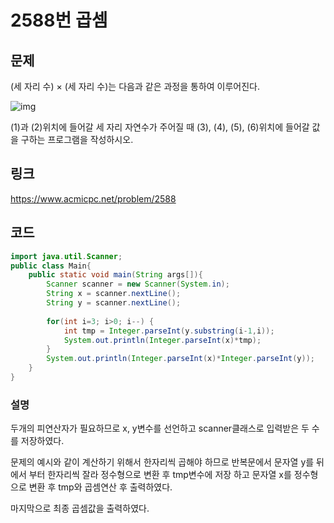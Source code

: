 # 2588번 곱셈

## 문제

(세 자리 수) × (세 자리 수)는 다음과 같은 과정을 통하여 이루어진다.

![img](https://www.acmicpc.net/upload/images/f5NhGHVLM4Ix74DtJrwfC97KepPl27s%20(1).png)

(1)과 (2)위치에 들어갈 세 자리 자연수가 주어질 때 (3), (4), (5), (6)위치에 들어갈 값을 구하는 프로그램을 작성하시오.

## 링크

https://www.acmicpc.net/problem/2588

## 코드

```java
import java.util.Scanner;
public class Main{
    public static void main(String args[]){
		Scanner scanner = new Scanner(System.in);
		String x = scanner.nextLine();
		String y = scanner.nextLine();
		
		for(int i=3; i>0; i--) {
			int tmp = Integer.parseInt(y.substring(i-1,i));
			System.out.println(Integer.parseInt(x)*tmp);
		}
		System.out.println(Integer.parseInt(x)*Integer.parseInt(y));
    }
}
```

### 설명

두개의 피연산자가 필요하므로 x, y변수를 선언하고 scanner클래스로 입력받은 두 수를 저장하였다.

문제의 예시와 같이 계산하기 위해서 한자리씩 곱해야 하므로 반복문에서 문자열 y를 뒤에서  부터 한자리씩 잘라 정수형으로 변환 후 tmp변수에 저장 하고 문자열 x를 정수형으로 변환 후 tmp와 곱셈연산 후 출력하였다.

마지막으로 최종 곱셈값을 출력하였다.